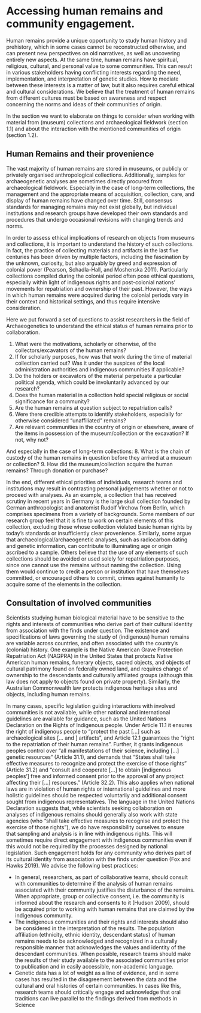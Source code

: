# Accessing human remains and community engagement.

Human remains provide a unique opportunity to study human history and prehistory, which in some cases cannot be reconstructed otherwise, and can present new perspectives on old narratives, as well as uncovering entirely new aspects. At the same time, human remains have spiritual, religious, cultural, and personal value to some communities. This can result in various stakeholders having conflicting interests regarding the need, implementation, and interpretation of genetic studies. How to mediate between these interests is a matter of law, but it also requires careful ethical and cultural considerations. We believe that the treatment of human remains from different cultures must be based on awareness and respect concerning the norms and ideas of their communities of origin.

In the section we want to elaborate on things to consider when working with material from (museum) collections and archaeological fieldwork (section 1.1) and about the interaction with the mentioned communities of origin (section 1.2).

## Human Remains and their provenience

The vast majority of human remains are stored in museums, or publicly or privately organised anthropological collections. Additionally, samples for archaeogenetic analyses are sometimes directly procured from archaeological fieldwork. Especially in the case of long-term collections, the management and the appropriate means of acquisition, collection, care, and display of human remains have changed over time. Still, consensus standards for managing remains may not exist globally, but individual institutions and research groups have developed their own standards and procedures that undergo occasional revisions with changing trends and norms.

In order to assess ethical implications of research on objects from museums and collections, it is important to understand the history of such collections. In fact, the practice of collecting materials and artifacts in the last five centuries has been driven by multiple factors, including the fascination by the unknown, curiosity, but also arguably by greed and expression of colonial power (Pearson, Schadla-Hall, and Moshenska 2011). Particularly collections compiled during the colonial period often pose ethical questions, especially within light of indigenous rights and post-colonial nations’ movements for repatriation and ownership of their past. However, the ways in which  human remains were acquired during the colonial periods vary in their context and historical settings, and thus require intensive consideration. 

Here we put forward a set of questions to assist researchers in the field of Archaeogenetics to understand the ethical status of human remains prior to collaboration.

1. What were the motivations, scholarly or otherwise, of the collectors/excavators of the human remains?
2. If for scholarly purposes, how was that work during the time of material collection carried out? Was it under the auspices of the local administration authorities and indigenous communities if applicable?
3. Do the holders or excavators of the material perpetuate a particular political agenda, which could be involuntarily advanced by our research?
4. Does the human material in a collection hold special religious or social significance for a community?
5. Are the human remains at question subject to repatriation calls? 
6. Were there credible attempts to identify stakeholders, especially for otherwise considered “unaffiliated” remains?
7. Are relevant communities in the country of origin or elsewhere, aware of the items in possession of the museum/collection or the excavation? If not, why not?

And especially in the case of long-term collections:
8. What is the chain of custody of the human remains in question before they arrived at a museum or collection?
9. How did the museum/collection acquire the human remains? Through donation or purchase?

In the end, different ethical priorities of individuals, research teams and institutions may result in contrasting personal judgements whether or not to proceed with analyses. As an example, a collection that has received scrutiny in recent years in Germany is the large skull collection founded by German anthropologist and anatomist Rudolf Virchow from Berlin, which comprises specimens from a variety of backgrounds. Some members of our research group feel that it is fine to work on certain elements of this collection, excluding those whose collection violated basic human rights by today’s standards or insufficiently clear provenience. Similarly, some argue that archaeological/archaeogenetic analyses, such as radiocarbon dating and genetic information, can contribute to illuminating age or origin ascribed to a sample. Others believe that the use of any elements of such collections should be avoided or used solely for repatriation purposes, since one cannot use the remains without naming the collection. Using them would continue to credit a person or institution that have themselves committed, or encouraged others to commit, crimes against humanity to acquire some of the elements in the collection.

## Consultation of involved communities

Scientists studying human biological material have to be sensitive to the rights and interests of communities who derive part of their cultural identity from association with the finds under question. The existence and specifications of laws governing the study of (indigenous) human remains are variable across countries, and often associated with the country’s (colonial) history. One example is the Native American Grave Protection Repatriation Act (NAGPRA) in the United States that protects Native American human remains, funerary objects, sacred objects, and objects of cultural patrimony found on federally owned land, and requires change of ownership to the descendants and culturally affiliated groups (although this law does not apply to objects found on private property). Similarly, the Australian Commonwealth law protects indigenous heritage sites and objects, including human remains.

In many cases, specific legislation guiding interactions with involved communities is not available, while other national and international guidelines are available for guidance, such as the United Nations Declaration on the Rights of Indigenous people. Under Article 11.1 it ensures the right of indigenous people to “protect the past [...] such as archaeological sites [... and ] artifacts”, and Article 12.1 guarantees the “right to the repatriation of their human remains”. Further, it grants indigenous peoples control over “all manifestations of their science, including [...] genetic resources“ (Article 31.1), and demands that “States shall take effective measures to recognize and protect the exercise of those rights” (Article 31.2) and “consult and cooperate [...] to obtain [indigenous peoples’] free and informed consent prior to the approval of any project affecting their [...] resources.” (Article 32.2). This also applies when national laws are in violation of human rights or international guidelines and more holistic guidelines should be respected voluntarily and additional consent sought from indigenous representatives. The language in the United Nations Declaration suggests that, while scientists seeking collaboration on analyses of indigenous remains should generally also work with state agencies (who “shall take effective measures to recognise and protect the exercise of those rights”), we do have responsibility ourselves to ensure that sampling and analysis is in line with indigenous rights. This will sometimes require direct engagement with indigenous communities even if this would not be required by the processes designed by national legislation. Such engagement holds for any community who derives part of its  cultural identity from association with the finds under question (Fox and Hawks 2019). We advise the following best practices:

-	In general, researchers, as part of collaborative teams, should consult with communities to determine if the analysis of human remains associated with their community justifies the disturbance of the remains. When appropriate, group or collective consent, i.e. the community is informed about the research and consents to it (Hudson 2009), should be acquired prior to working with human remains that are claimed by the indigenous community.
-	The indigenous communities and their rights and interests should also be considered in the interpretation of the results. The population affiliation (ethnicity, ethnic identity, descendant status) of human remains needs to be acknowledged and recognized in a culturally responsible manner that acknowledges the values and identity of the descendant communities. When possible, research teams should make the results of their study available to the associated communities prior to publication and in easily accessible, non-academic language. 
-	Genetic data has a lot of weight as a line of evidence, and in some cases has resulted in the disagreement between the data and the cultural and oral histories of certain communities. In cases like this, research teams should critically engage and acknowledge that oral traditions can live parallel to the findings derived from methods in Science
